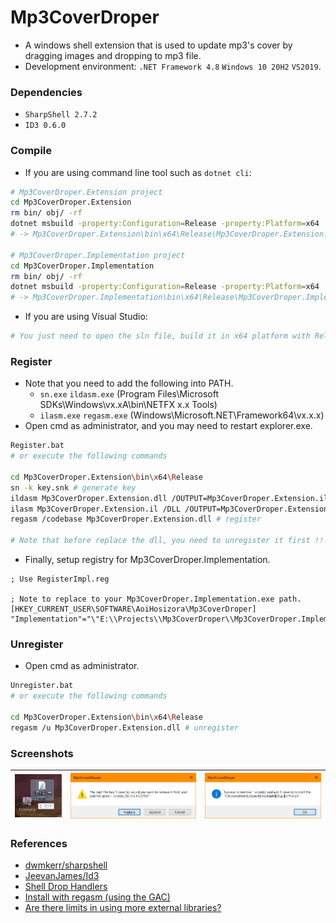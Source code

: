 # Mp3CoverDroper

+ A windows shell extension that is used to update mp3's cover by dragging images and dropping to mp3 file.
+ Development environment: `.NET Framework 4.8` `Windows 10 20H2` `VS2019`.

### Dependencies

+ `SharpShell 2.7.2`
+ `ID3 0.6.0`

### Compile

+ If you are using command line tool such as `dotnet cli`:

```bash
# Mp3CoverDroper.Extension project
cd Mp3CoverDroper.Extension
rm bin/ obj/ -rf
dotnet msbuild -property:Configuration=Release -property:Platform=x64
# -> Mp3CoverDroper.Extension\bin\x64\Release\Mp3CoverDroper.Extension.dll

# Mp3CoverDroper.Implementation project
cd Mp3CoverDroper.Implementation
rm bin/ obj/ -rf
dotnet msbuild -property:Configuration=Release -property:Platform=x64
# -> Mp3CoverDroper.Implementation\bin\x64\Release\Mp3CoverDroper.Implementation.exe
```

+ If you are using Visual Studio:

```bash
# You just need to open the sln file, build it in x64 platform with Release configuration.
```

### Register

+ Note that you need to add the following into PATH.
    + `sn.exe` `ildasm.exe` (Program Files\Microsoft SDKs\Windows\vx.xA\bin\NETFX x.x Tools)
    + `ilasm.exe` `regasm.exe` (Windows\Microsoft.NET\Framework64\vx.x.x)
+ Open cmd as administrator, and you may need to restart explorer.exe.

```bash
Register.bat
# or execute the following commands

cd Mp3CoverDroper.Extension\bin\x64\Release
sn -k key.snk # generate key
ildasm Mp3CoverDroper.Extension.dll /OUTPUT=Mp3CoverDroper.Extension.il
ilasm Mp3CoverDroper.Extension.il /DLL /OUTPUT=Mp3CoverDroper.Extension.dll /KEY=key.snk # add key to dll
regasm /codebase Mp3CoverDroper.Extension.dll # register

# Note that before replace the dll, you need to unregister it first !!!
```

+ Finally, setup registry for Mp3CoverDroper.Implementation.

```reg
; Use RegisterImpl.reg

; Note to replace to your Mp3CoverDroper.Implementation.exe path.
[HKEY_CURRENT_USER\SOFTWARE\AoiHosizora\Mp3CoverDroper]
"Implementation"="\"E:\\Projects\\Mp3CoverDroper\\Mp3CoverDroper.Implementation\\bin\\x64\\Release\\Mp3CoverDroper.Implementation.exe\""
```

### Unregister

+ Open cmd as administrator.

```bash
Unregister.bat
# or execute the following commands

cd Mp3CoverDroper.Extension\bin\x64\Release
regasm /u Mp3CoverDroper.Extension.dll # unregister
```

### Screenshots

|![screenshot1](./assets/screenshot1.png)|![screenshot2](./assets/screenshot2.png)|![screenshot3](./assets/screenshot3.png)|
|---|---|---|

### References

+ [dwmkerr/sharpshell](https://github.com/dwmkerr/sharpshell)
+ [JeevanJames/Id3](https://github.com/JeevanJames/Id3)
+ [Shell Drop Handlers](http://www.codeproject.com/Articles/529515/NET-Shell-Extensions-Shell-Drop-Handlers)
+ [Install with regasm (using the GAC)](https://github.com/dwmkerr/sharpshell/blob/master/docs/installing/installing.md#install-using-the-gac)
+ [Are there limits in using more external libraries?](https://github.com/dwmkerr/sharpshell/issues/278)
